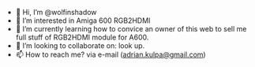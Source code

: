 - 👋 Hi, I’m @wolfinshadow
- 👀 I’m interested in Amiga 600 RGB2HDMI
- 🌱 I’m currently learning how to convice an owner of this web to sell me full stuff of RGB2HDMI module for A600.
- 💞️ I’m looking to collaborate on: look up.
- 📫 How to reach me? via e-mail (adrian.kulpa@gmail.com)

<!---
wolfinshadow/wolfinshadow is a ✨ special ✨ repository because its `README.md` (this file) appears on your GitHub profile.
You can click the Preview link to take a look at your changes.
--->
